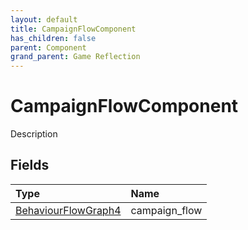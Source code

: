 ```yaml
---
layout: default
title: CampaignFlowComponent
has_children: false
parent: Component
grand_parent: Game Reflection
---
```

# CampaignFlowComponent
Description 

## Fields
| Type | Name |
|:-------------|:--------------|
| [BehaviourFlowGraph4](/game-reflection/components/behaviour_flow_graph4.md) | campaign_flow |
